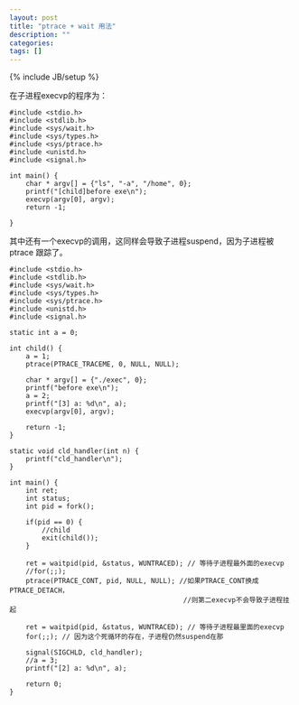 ```yaml
---
layout: post
title: "ptrace + wait 用法"
description: ""
categories:
tags: []
---
```

{% include JB/setup %}

在子进程execvp的程序为：

	#include <stdio.h>
	#include <stdlib.h>
	#include <sys/wait.h>
	#include <sys/types.h>
	#include <sys/ptrace.h>
	#include <unistd.h>
	#include <signal.h>
		
	int main() {
	    char * argv[] = {"ls", "-a", "/home", 0};
	    printf("[child]before exe\n");
	    execvp(argv[0], argv);
	    return -1;
	
	}
其中还有一个execvp的调用，这同样会导致子进程suspend，因为子进程被ptrace 跟踪了。

	#include <stdio.h>
	#include <stdlib.h>
	#include <sys/wait.h>
	#include <sys/types.h>
	#include <sys/ptrace.h>
	#include <unistd.h>
	#include <signal.h>
	
	static int a = 0;
	
	int child() {
	    a = 1;
	    ptrace(PTRACE_TRACEME, 0, NULL, NULL);
	
	    char * argv[] = {"./exec", 0};
	    printf("before exe\n");
	    a = 2;
	    printf("[3] a: %d\n", a);
	    execvp(argv[0], argv);
	
	    return -1;
	}
	
	static void cld_handler(int n) {
	    printf("cld_handler\n");
	}
	
	int main() {
	    int ret;
	    int status;
	    int pid = fork();
	
	    if(pid == 0) {
	        //child
	        exit(child());
	    }
	
	    ret = waitpid(pid, &status, WUNTRACED); // 等待子进程最外面的execvp
	    //for(;;);
	    ptrace(PTRACE_CONT, pid, NULL, NULL); //如果PTRACE_CONT换成PTRACE_DETACH，
	    									   //则第二execvp不会导致子进程挂起
	
	    ret = waitpid(pid, &status, WUNTRACED); // 等待子进程最里面的execvp
	    for(;;); // 因为这个死循环的存在，子进程仍然suspend在那
	
	    signal(SIGCHLD, cld_handler);
	    //a = 3;
	    printf("[2] a: %d\n", a);
	
	    return 0;
	}
